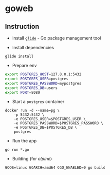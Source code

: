 # goweb

## Instruction
- Install [`glide`](https://github.com/Masterminds/glide) - Go package management tool

- Install dependencies
```console
glide install
```

- Prepare env

```sh
export POSTGRES_HOST=127.0.0.1:5432
export POSTGRES_USER=postgres
export POSTGRES_PASSWORD=mypostgres
export POSTGRES_DB=users
export PORT=8080
```

- Start a `postgres` container

```console
docker run -d --name=pg \
    -p 5432:5432 \
    -e POSTGRES_USER=$POSTGRES_USER \
    -e POSTGRES_PASSWORD=$POSTGRES_PASSWORD \
    -e POSTGRES_DB=$POSTGRES_DB \
    postgres
```

- Run the app

```console
go run *.go
```

- Building (for *alpine*)

```console
GOOS=linux GOARCH=amd64 CGO_ENABLED=0 go build
```
